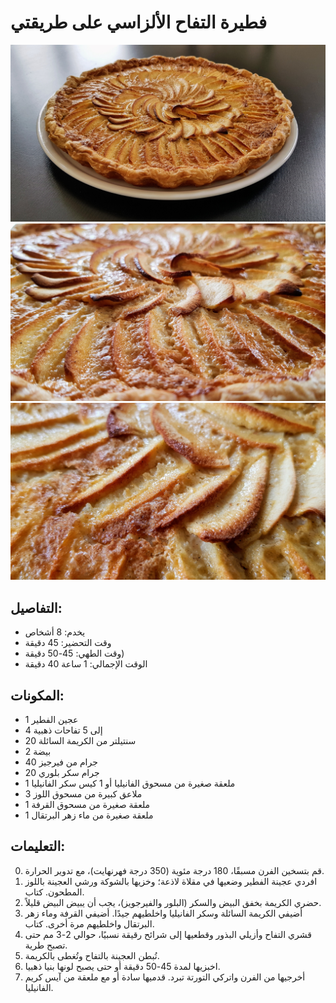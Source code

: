 # فطيرة التفاح الألزاسي على طريقتي

![فطيرة التفاح الألزاسية بطريقتي](https://github.com/anamorph/recettes/blob/master/photos/fr-dessert-tarte_aux_pommes_alsacienne_a_ma_facon-01.jpg?raw=true)
![فطيرة التفاح الألزاسية بطريقتي](https://github.com/anamorph/recettes/blob/master/photos/fr-dessert-tarte_aux_pommes_alsacienne_a_ma_facon-02.jpg?raw=true)
![فطيرة التفاح الألزاسية بطريقتي](https://github.com/anamorph/recettes/blob/master/photos/fr-dessert-tarte_aux_pommes_alsacienne_a_ma_facon-03.jpg?raw=true)

## التفاصيل:
* يخدم: 8 أشخاص
* وقت التحضير: 45 دقيقة
* وقت الطهي: 45-50 دقيقة)
* الوقت الإجمالي: 1 ساعة 40 دقيقة

## المكونات:
* 1 عجين الفطير
* 4 إلى 5 تفاحات ذهبية
* 20 سنتيلتر من الكريمة السائلة
* 2 بيضة
* 40 جرام من فيرجيز
* 20 جرام سكر بلوري
* 1 ملعقة صغيرة من مسحوق الفانيليا أو 1 كيس سكر الفانيليا
* 3 ملاعق كبيرة من مسحوق اللوز
* 1 ملعقة صغيرة من مسحوق القرفة
* 1 ملعقة صغيرة من ماء زهر البرتقال

## التعليمات:
0. قم بتسخين الفرن مسبقًا، 180 درجة مئوية (350 درجة فهرنهايت)، مع تدوير الحرارة.
1. افردي عجينة الفطير وضعيها في مقلاة لاذعة؛ وخزيها بالشوكة ورشي العجينة باللوز المطحون. كتاب.
2. حضري الكريمة بخفق البيض والسكر (البلور والفيرجويز)، يجب أن يبيض البيض قليلاً.
3. أضيفي الكريمة السائلة وسكر الفانيليا واخلطيهم جيدًا. أضيفي القرفة وماء زهر البرتقال واخلطيهم مرة أخرى. كتاب.
4. قشري التفاح وأزيلي البذور وقطعيها إلى شرائح رقيقة نسبيًا، حوالي 2-3 مم حتى تصبح طرية.
5. تُبطن العجينة بالتفاح وتُغطى بالكريمة.
6. اخبزيها لمدة 45-50 دقيقة أو حتى يصبح لونها بنيا ذهبيا.
7. أخرجيها من الفرن واتركي التورتة تبرد. قدميها سادة أو مع ملعقة من آيس كريم الفانيليا.
